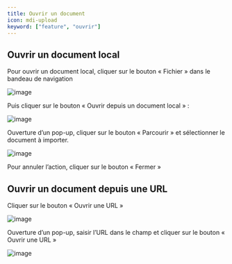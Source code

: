 ```yaml
---
title: Ouvrir un document
icon: mdi-upload
keyword: ["feature", "ouvrir"]
---
```


## Ouvrir un document local

Pour ouvrir un document local, cliquer sur le bouton « Fichier » dans le
bandeau de navigation

![image]([shortcode])

Puis cliquer sur le bouton « Ouvrir depuis un document local » :

![image]([shortcode])

Ouverture d’un pop-up, cliquer sur le bouton « Parcourir » et
sélectionner le document à importer.

![image]([shortcode])

Pour annuler l’action, cliquer sur le bouton « Fermer »

## Ouvrir un document depuis une URL

Cliquer sur le bouton « Ouvrir une URL »

![image]([shortcode])

Ouverture d’un pop-up, saisir l’URL dans le champ et cliquer sur le
bouton « Ouvrir une URL »

![image]([shortcode])
